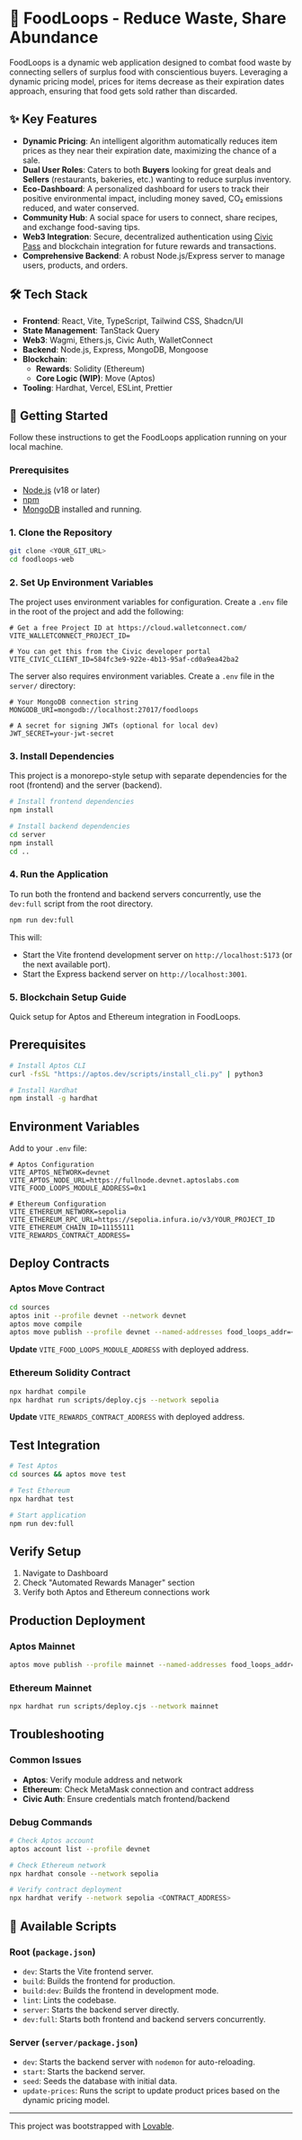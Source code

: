 # 🍔 FoodLoops - Reduce Waste, Share Abundance


FoodLoops is a dynamic web application designed to combat food waste by connecting sellers of surplus food with conscientious buyers. Leveraging a dynamic pricing model, prices for items decrease as their expiration dates approach, ensuring that food gets sold rather than discarded.

## ✨ Key Features

- **Dynamic Pricing**: An intelligent algorithm automatically reduces item prices as they near their expiration date, maximizing the chance of a sale.
- **Dual User Roles**: Caters to both **Buyers** looking for great deals and **Sellers** (restaurants, bakeries, etc.) wanting to reduce surplus inventory.
- **Eco-Dashboard**: A personalized dashboard for users to track their positive environmental impact, including money saved, CO₂ emissions reduced, and water conserved.
- **Community Hub**: A social space for users to connect, share recipes, and exchange food-saving tips.
- **Web3 Integration**: Secure, decentralized authentication using [Civic Pass](https://www.civic.com/) and blockchain integration for future rewards and transactions.
- **Comprehensive Backend**: A robust Node.js/Express server to manage users, products, and orders.

## 🛠️ Tech Stack

- **Frontend**: React, Vite, TypeScript, Tailwind CSS, Shadcn/UI
- **State Management**: TanStack Query
- **Web3**: Wagmi, Ethers.js, Civic Auth, WalletConnect
- **Backend**: Node.js, Express, MongoDB, Mongoose
- **Blockchain**:
    - **Rewards**: Solidity (Ethereum)
    - **Core Logic (WIP)**: Move (Aptos)
- **Tooling**: Hardhat, Vercel, ESLint, Prettier

## 🚀 Getting Started

Follow these instructions to get the FoodLoops application running on your local machine.

### Prerequisites

- [Node.js](https://nodejs.org/) (v18 or later)
- [npm](https://www.npmjs.com/)
- [MongoDB](https://www.mongodb.com/try/download/community) installed and running.

### 1. Clone the Repository

```bash
git clone <YOUR_GIT_URL>
cd foodloops-web
```

### 2. Set Up Environment Variables

The project uses environment variables for configuration. Create a `.env` file in the root of the project and add the following:

```env
# Get a free Project ID at https://cloud.walletconnect.com/
VITE_WALLETCONNECT_PROJECT_ID=

# You can get this from the Civic developer portal
VITE_CIVIC_CLIENT_ID=584fc3e9-922e-4b13-95af-cd0a9ea42ba2
```

The server also requires environment variables. Create a `.env` file in the `server/` directory:
```env
# Your MongoDB connection string
MONGODB_URI=mongodb://localhost:27017/foodloops

# A secret for signing JWTs (optional for local dev)
JWT_SECRET=your-jwt-secret
```

### 3. Install Dependencies

This project is a monorepo-style setup with separate dependencies for the root (frontend) and the server (backend).

```bash
# Install frontend dependencies
npm install

# Install backend dependencies
cd server
npm install
cd ..
```

### 4. Run the Application

To run both the frontend and backend servers concurrently, use the `dev:full` script from the root directory.

```bash
npm run dev:full
```
This will:
- Start the Vite frontend development server on `http://localhost:5173` (or the next available port).
- Start the Express backend server on `http://localhost:3001`.


### 5. Blockchain Setup Guide

Quick setup for Aptos and Ethereum integration in FoodLoops.

## Prerequisites

```bash
# Install Aptos CLI
curl -fsSL "https://aptos.dev/scripts/install_cli.py" | python3

# Install Hardhat
npm install -g hardhat
```

## Environment Variables

Add to your `.env` file:

```env
# Aptos Configuration
VITE_APTOS_NETWORK=devnet
VITE_APTOS_NODE_URL=https://fullnode.devnet.aptoslabs.com
VITE_FOOD_LOOPS_MODULE_ADDRESS=0x1

# Ethereum Configuration
VITE_ETHEREUM_NETWORK=sepolia
VITE_ETHEREUM_RPC_URL=https://sepolia.infura.io/v3/YOUR_PROJECT_ID
VITE_ETHEREUM_CHAIN_ID=11155111
VITE_REWARDS_CONTRACT_ADDRESS=
```

## Deploy Contracts

### Aptos Move Contract

```bash
cd sources
aptos init --profile devnet --network devnet
aptos move compile
aptos move publish --profile devnet --named-addresses food_loops_addr=<YOUR_ACCOUNT_ADDRESS>
```

**Update** `VITE_FOOD_LOOPS_MODULE_ADDRESS` with deployed address.

### Ethereum Solidity Contract

```bash
npx hardhat compile
npx hardhat run scripts/deploy.cjs --network sepolia
```

**Update** `VITE_REWARDS_CONTRACT_ADDRESS` with deployed address.

## Test Integration

```bash
# Test Aptos
cd sources && aptos move test

# Test Ethereum
npx hardhat test

# Start application
npm run dev:full
```

## Verify Setup

1. Navigate to Dashboard
2. Check "Automated Rewards Manager" section
3. Verify both Aptos and Ethereum connections work

## Production Deployment

### Aptos Mainnet
```bash
aptos move publish --profile mainnet --named-addresses food_loops_addr=<YOUR_ACCOUNT_ADDRESS>
```

### Ethereum Mainnet
```bash
npx hardhat run scripts/deploy.cjs --network mainnet
```

## Troubleshooting

### Common Issues

- **Aptos**: Verify module address and network
- **Ethereum**: Check MetaMask connection and contract address
- **Civic Auth**: Ensure credentials match frontend/backend

### Debug Commands

```bash
# Check Aptos account
aptos account list --profile devnet

# Check Ethereum network
npx hardhat console --network sepolia

# Verify contract deployment
npx hardhat verify --network sepolia <CONTRACT_ADDRESS>
```

## 📜 Available Scripts

### Root (`package.json`)
- `dev`: Starts the Vite frontend server.
- `build`: Builds the frontend for production.
- `build:dev`: Builds the frontend in development mode.
- `lint`: Lints the codebase.
- `server`: Starts the backend server directly.
- `dev:full`: Starts both frontend and backend servers concurrently.

### Server (`server/package.json`)
- `dev`: Starts the backend server with `nodemon` for auto-reloading.
- `start`: Starts the backend server.
- `seed`: Seeds the database with initial data.
- `update-prices`: Runs the script to update product prices based on the dynamic pricing model.

---

This project was bootstrapped with [Lovable](https://lovable.dev).
